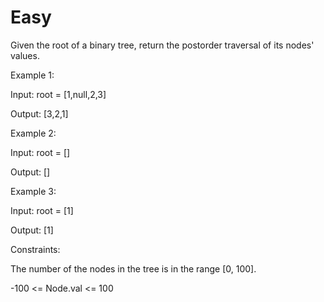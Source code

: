 # Easy

Given the root of a binary tree, return the postorder traversal of its nodes' values.

Example 1:

Input: root = [1,null,2,3]

Output: [3,2,1]

Example 2:

Input: root = []

Output: []

Example 3:

Input: root = [1]

Output: [1]
 

Constraints:

The number of the nodes in the tree is in the range [0, 100].

-100 <= Node.val <= 100
